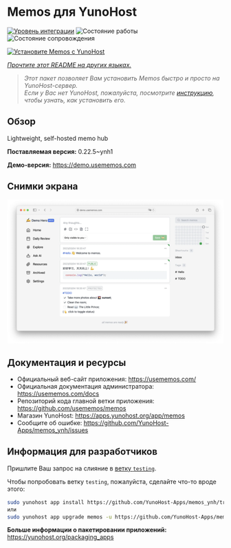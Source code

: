 <!--
Важно: этот README был автоматически сгенерирован <https://github.com/YunoHost/apps/tree/master/tools/readme_generator>
Он НЕ ДОЛЖЕН редактироваться вручную.
-->

# Memos для YunoHost

[![Уровень интеграции](https://dash.yunohost.org/integration/memos.svg)](https://ci-apps.yunohost.org/ci/apps/memos/) ![Состояние работы](https://ci-apps.yunohost.org/ci/badges/memos.status.svg) ![Состояние сопровождения](https://ci-apps.yunohost.org/ci/badges/memos.maintain.svg)

[![Установите Memos с YunoHost](https://install-app.yunohost.org/install-with-yunohost.svg)](https://install-app.yunohost.org/?app=memos)

*[Прочтите этот README на других языках.](./ALL_README.md)*

> *Этот пакет позволяет Вам установить Memos быстро и просто на YunoHost-сервер.*  
> *Если у Вас нет YunoHost, пожалуйста, посмотрите [инструкцию](https://yunohost.org/install), чтобы узнать, как установить его.*

## Обзор

Lightweight, self-hosted memo hub

**Поставляемая версия:** 0.22.5~ynh1

**Демо-версия:** <https://demo.usememos.com>

## Снимки экрана

![Снимок экрана Memos](./doc/screenshots/demo.webp)

## Документация и ресурсы

- Официальный веб-сайт приложения: <https://usememos.com/>
- Официальная документация администратора: <https://usememos.com/docs>
- Репозиторий кода главной ветки приложения: <https://github.com/usememos/memos>
- Магазин YunoHost: <https://apps.yunohost.org/app/memos>
- Сообщите об ошибке: <https://github.com/YunoHost-Apps/memos_ynh/issues>

## Информация для разработчиков

Пришлите Ваш запрос на слияние в [ветку `testing`](https://github.com/YunoHost-Apps/memos_ynh/tree/testing).

Чтобы попробовать ветку `testing`, пожалуйста, сделайте что-то вроде этого:

```bash
sudo yunohost app install https://github.com/YunoHost-Apps/memos_ynh/tree/testing --debug
или
sudo yunohost app upgrade memos -u https://github.com/YunoHost-Apps/memos_ynh/tree/testing --debug
```

**Больше информации о пакетировании приложений:** <https://yunohost.org/packaging_apps>
